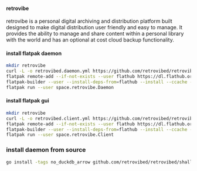 #### retrovibe

retrovibe is a personal digital archiving and distribution platform built designed to make digital distribution
user friendly and easy to manage. It provides the ability to manage and share content within a personal library
with the world and has an optional at cost cloud backup functionality.

#### install flatpak daemon

```bash
mkdir retrovibe
curl -L -o retrovibed.daemon.yml https://github.com/retrovibed/retrovibed/releases/download/${version}/flatpak.daemon.yml
flatpak remote-add --if-not-exists --user flathub https://dl.flathub.org/repo/flathub.flatpakrepo
flatpak-builder --user --install-deps-from=flathub --install --ccache --force-clean retrovibe retrovibed.daemon.yml
flatpak run --user space.retrovibe.Daemon
```

#### install flatpak gui

```bash
mkdir retrovibe
curl -L -o retrovibed.client.yml https://github.com/retrovibed/retrovibed/releases/download/${version}/flatpak.client.yml
flatpak remote-add --if-not-exists --user flathub https://dl.flathub.org/repo/flathub.flatpakrepo
flatpak-builder --user --install-deps-from=flathub --install --ccache --force-clean retrovibe retrovibed.client.yml
flatpak run --user space.retrovibe.Client
```

### install daemon from source

```bash
go install -tags no_duckdb_arrow github.com/retrovibed/retrovibed/shallows/cmd/retrovibed/...
```
